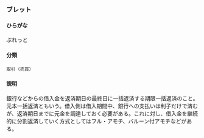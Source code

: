 <div style="display:none;">

## [あ行](securities-terms?id=あ行)
## [か行](securities-terms?id=か行)
## [さ行](securities-terms?id=さ行)
## [た行](securities-terms?id=た行)
## [な行](securities-terms?id=な行)
## [は行](securities-terms?id=は行)

</div>

### ブレット

#### ひらがな

ぶれっと

#### 分類

`取引（売買）`

#### 説明

銀行などからの借入金を返済期日の最終日に一括返済する期限一括返済のこと。元本一括返済ともいう。借入側は借入期間中、銀行への支払いは利子だけで済むが、返済期日までに元金を調達しておく必要がある。これに対し、借入金を継続的に分割返済していく方式としてはフル・アモチ、バルーン付アモチなどがある。

<div style="display:none;">

## [ま行](securities-terms?id=ま行)
## [や行](securities-terms?id=や行)
## [ら行](securities-terms?id=ら行)
## [わ行](securities-terms?id=わ行)
## [英数字・記号](securities-terms?id=英数字・記号)

</div>

